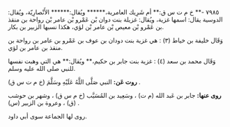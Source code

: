 ٧٩٨٥ -** خ م ت س ق:** أم شَرِيك العامرية،****** ويُقال:****** الأَنْصارِيّة، ويُقال: الدوسية يقال: اسمها غزية، ويُقال: غزيلة بنت دوان بْن عَمْرو بْن عامر بْن رواحة بن منقذ بن عَمْرو بْن معيص بْن عامر بْن لؤي، هكذا نسبها الزبير بن بكار.

وَقَال خليفة بن خياط (٣) : هي غزية بنت دودان بن عوف بن عَمْرو بن عامر بن رواحة بن منقذ بن عامر بن لؤي.

وَقَال محمد بن سعد (٤) : غزية بنت جابر بن حكيم،** ويُقال:** هي التي وهبت نفسها للنبي صلى الله عليه وسلم.

**روت عَن:** النبي صَلَّى اللَّهُ عَلَيْهِ وسَلَّمَ (خ م ت س ق) .

**روى عنها:** جابر بن عَبد الله (م ت) ، وسَعِيد بن المُسَيَّب (خ م س ق) ، وشهر بن حوشب (ق) ، وعروة بن الزبير (س) .

روى لها الجماعة سوى أبي داود.